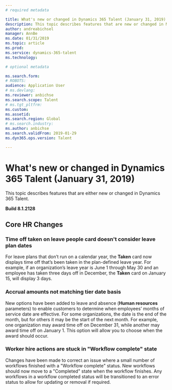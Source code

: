 ```yaml
---
# required metadata

title: What's new or changed in Dynamics 365 Talent (January 31, 2019)
description: This topic describes features that are new or changed in Microsoft Dynamics 365 Talent.
author: andreabichsel
manager: AnnBe
ms.date: 01/31/2019
ms.topic: article
ms.prod: 
ms.service: dynamics-365-talent
ms.technology: 

# optional metadata

ms.search.form: 
# ROBOTS: 
audience: Application User
# ms.devlang: 
ms.reviewer: anbichse
ms.search.scope: Talent
# ms.tgt_pltfrm: 
ms.custom: 
ms.assetid: 
ms.search.region: Global
# ms.search.industry: 
ms.author: anbichse
ms.search.validFrom: 2019-01-29
ms.dyn365.ops.version: Talent

---
```

# What's new or changed in Dynamics 365 Talent (January 31, 2019)

This topic describes features that are either new or changed in Dynamics 365 Talent.

**Build 8.1.2128**

## Core HR Changes

### Time off taken on leave people card doesn't consider leave plan dates
For leave plans that don’t run on a calendar year, the **Taken** card now displays time off that’s been taken in the plan-defined leave year. For example, if an organization’s leave year is June 1 through May 30 and an employee has taken three days off in December, the **Taken** card on January 15, will display 3 days. 

### Accrual amounts not matching tier date basis
New options have been added to leave and absence (**Human resources** parameters) to enable customers to determine when employees’ months of service date are effective. For some organizations, the date is the end of the month, but for others it may be the start of the next month. For example, one organization may award time off on December 31, while another may award time off on January 1. This option will allow you to choose when the award should occur. 

### Worker hire actions are stuck in "Workflow complete" state
Changes have been made to correct an issue where a small number of workflows finished with a "Workflow complete" status. New workflows should now move to a "Completed" state when the workflow finishes. Any workflows in a workflow completed status will be transitioned to an error status to allow for updating or removal if required. 
